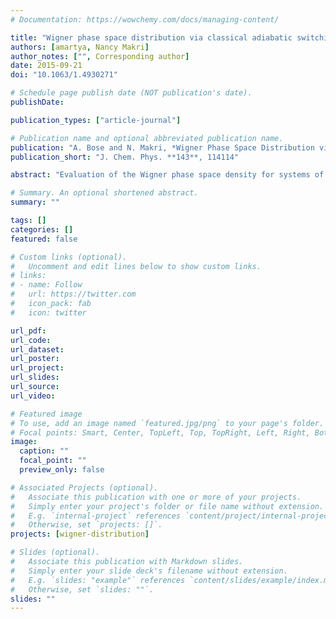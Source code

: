 ```yaml
---
# Documentation: https://wowchemy.com/docs/managing-content/

title: "Wigner phase space distribution via classical adiabatic switching"
authors: [amartya, Nancy Makri]
author_notes: ["", Corresponding author]
date: 2015-09-21
doi: "10.1063/1.4930271"

# Schedule page publish date (NOT publication's date).
publishDate: 

publication_types: ["article-journal"]

# Publication name and optional abbreviated publication name.
publication: "A. Bose and N. Makri, *Wigner Phase Space Distribution via Classical Adiabatic Switching*, J. Chem. Phys. **143**, 114114 (2015)."
publication_short: "J. Chem. Phys. **143**, 114114"

abstract: "Evaluation of the Wigner phase space density for systems of many degrees of freedom presents an extremely demanding task because of the oscillatory nature of the Fourier-type integral. We propose a simple and efficient, approximate procedure for generating the Wigner distribution that avoids the computational difficulties associated with the Wigner transform. Starting from a suitable zeroth-order Hamiltonian, for which the Wigner density is available (either analytically or numerically), the phase space distribution is propagated in time via classical trajectories, while the perturbation is gradually switched on. According to the classical adiabatic theorem, each trajectory maintains a constant action if the perturbation is switched on infinitely slowly. We show that the adiabatic switching procedure produces the exact Wigner density for harmonic oscillator eigenstates and also for eigenstates of anharmonic Hamiltonians within the Wentzel-Kramers-Brillouin (WKB) approximation. We generalize the approach to finite temperature by introducing a density rescaling factor that depends on the energy of each trajectory. Time-dependent properties are obtained simply by continuing the integration of each trajectory under the full target Hamiltonian. Further, by construction, the generated approximate Wigner distribution is invariant under classical propagation, and thus, thermodynamic properties are strictly preserved. Numerical tests on one-dimensional and dissipative systems indicate that the method produces results in very good agreement with those obtained by full quantum mechanical methods over a wide temperature range. The method is simple and efficient, as it requires no input besides the force fields required for classical trajectory integration, and is ideal for use in quasiclassical trajectory calculations."

# Summary. An optional shortened abstract.
summary: ""

tags: []
categories: []
featured: false

# Custom links (optional).
#   Uncomment and edit lines below to show custom links.
# links:
# - name: Follow
#   url: https://twitter.com
#   icon_pack: fab
#   icon: twitter

url_pdf:
url_code:
url_dataset:
url_poster:
url_project:
url_slides:
url_source:
url_video:

# Featured image
# To use, add an image named `featured.jpg/png` to your page's folder. 
# Focal points: Smart, Center, TopLeft, Top, TopRight, Left, Right, BottomLeft, Bottom, BottomRight.
image:
  caption: ""
  focal_point: ""
  preview_only: false

# Associated Projects (optional).
#   Associate this publication with one or more of your projects.
#   Simply enter your project's folder or file name without extension.
#   E.g. `internal-project` references `content/project/internal-project/index.md`.
#   Otherwise, set `projects: []`.
projects: [wigner-distribution]

# Slides (optional).
#   Associate this publication with Markdown slides.
#   Simply enter your slide deck's filename without extension.
#   E.g. `slides: "example"` references `content/slides/example/index.md`.
#   Otherwise, set `slides: ""`.
slides: ""
---
```

